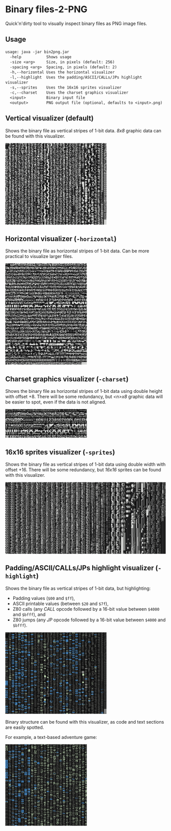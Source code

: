 # Binary files-2-PNG

Quick'n'dirty tool to visually inspect binary files as PNG image files.


## Usage

```
usage: java -jar bin2png.jar
  -help           Shows usage
  -size <arg>     Size, in pixels (default: 256)
  -spacing <arg>  Spacing, in pixels (default: 2)
  -h,--horizontal Uses the horizontal visualizer
  -l,--highlight  Uses the padding/ASCII/CALLs/JPs highlight visualizer
  -s,--sprites    Uses the 16x16 sprites visualizer
  -c,--charset    Uses the charset graphics visualizer
  <input>         Binary input file
  <output>        PNG output file (optional, defaults to <input>.png)
```


## Vertical visualizer (default)

Shows the binary file as vertical stripes of 1-bit data. _8x8_ graphic data can be found with this visualizer.

![Frogger (Konami, 1983)](images/example-default.png)


## Horizontal visualizer (`-horizontal`)

Shows the binary file as horizontal stripes of 1-bit data. Can be more practical to visualize larger files.

![Frogger (Konami, 1983)](images/example-horizontal.png)


## Charset graphics visualizer (`-charset`)

Shows the binary file as horizontal stripes of 1-bit data using double height with offset +8. There will be some redundancy, but _&lt;n&gt;x8_ graphic data will be easier to spot, even if the data is not aligned.

![Frogger (Konami, 1983)](images/example-charset.png)


## 16x16 sprites visualizer (`-sprites`)

Shows the binary file as vertical stripes of 1-bit data using double width with offset +16. There will be some redundancy, but _16x16_ sprites can be found with this visualizer.

![Pyramid Warp (T&E Soft, 1983)](images/example-sprites.png)


## Padding/ASCII/CALLs/JPs highlight visualizer (`-highlight`)

Shows the binary file as vertical stripes of 1-bit data, but highlighting:
- Padding values (`$00` and `$ff`),
- ASCII printable values (between `$20` and `$7f`),
- Z80 calls (any _CALL_ opcode followed by a 16-bit value between `$4000` and `$bfff`), and
- Z80 jumps (any _JP_ opcode followed by a 16-bit value between `$4000` and `$bfff`).

![Frogger (Konami, 1983)](images/example-highlight.png)

Binary structure can be found with this visualizer, as code and text sections are easily spotted.

For example, a text-based adventure game:

![Está en la Caja (Relevo, 2009)](images/example-highlight-2.png)
